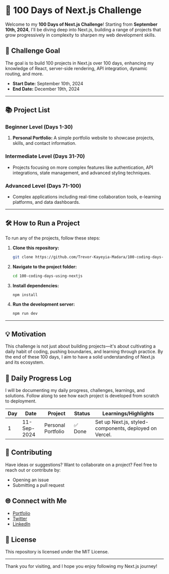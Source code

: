 # 🚀 100 Days of Next.js Challenge

Welcome to my **100 Days of Next.js Challenge**! Starting from **September 10th, 2024**, I'll be diving deep into Next.js, building a range of projects that grow progressively in complexity to sharpen my web development skills.

## 🎯 Challenge Goal

The goal is to build 100 projects in Next.js over 100 days, enhancing my knowledge of React, server-side rendering, API integration, dynamic routing, and more.

- **Start Date:** September 10th, 2024
- **End Date:** December 19th, 2024

---

## 📚 Project List

### Beginner Level (Days 1-30)

1. **Personal Portfolio:** A simple portfolio website to showcase projects, skills, and contact information.

### Intermediate Level (Days 31-70)

- Projects focusing on more complex features like authentication, API integrations, state management, and advanced styling techniques.

### Advanced Level (Days 71-100)

- Complex applications including real-time collaboration tools, e-learning platforms, and data dashboards.

---

## 🛠️ How to Run a Project

To run any of the projects, follow these steps:

1. **Clone this repository:**

    ```bash
    git clone https://github.com/Trevor-Kayeyia-Madara/100-coding-days-using-nextjs.git
    ```

2. **Navigate to the project folder:**

    ```bash
    cd 100-coding-days-using-nextjs
    ```

3. **Install dependencies:**

    ```bash
    npm install
    ```

4. **Run the development server:**

    ```bash
    npm run dev
    ```

---

## 💡 Motivation

This challenge is not just about building projects—it's about cultivating a daily habit of coding, pushing boundaries, and learning through practice. By the end of these 100 days, I aim to have a solid understanding of Next.js and its ecosystem.

## 📅 Daily Progress Log

I will be documenting my daily progress, challenges, learnings, and solutions. Follow along to see how each project is developed from scratch to deployment.

| Day  | Date         | Project                           | Status  | Learnings/Highlights                                      |
|------|--------------|-----------------------------------|---------|------------------------------------------------------------|
| 1    | 11-Sep-2024  | Personal Portfolio                | ✅ Done | Set up Next.js, styled-components, deployed on Vercel.     |

## 🤝 Contributing

Have ideas or suggestions? Want to collaborate on a project? Feel free to reach out or contribute by:

- Opening an issue
- Submitting a pull request

## 🌐 Connect with Me

- [Portfolio](https://trevor-madara.invodtech.com/)
- [Twitter](https://x.com/TrevorMadara)
- [LinkedIn](https://www.linkedin.com/in/trevor-madara/)

## 📜 License

This repository is licensed under the MIT License.

---

Thank you for visiting, and I hope you enjoy following my Next.js journey!

